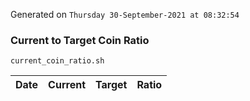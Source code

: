 Generated on `Thursday 30-September-2021 at 08:32:54`

### Current to Target Coin Ratio
`current_coin_ratio.sh`

Date|Current|Target|Ratio
---|---|---|---
